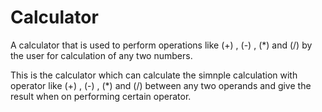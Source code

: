 # Calculator             
A calculator that is used to perform operations like (+) , (-) , (*) and (/) by the user for calculation of any two numbers.
                              
This is the calculator which can calculate the simnple calculation with operator like (+) , (-) , (*) and (/) between any
two operands and give the result when on performing certain operator.
